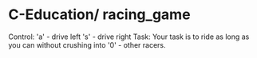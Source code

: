 # C-Education/ racing_game
Control:
'a' - drive left
's' - drive right
Task:
Your task is to ride as long as you can without crushing into '0' - other racers. 

